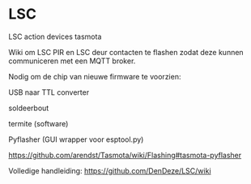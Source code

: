 # LSC
LSC action devices tasmota


Wiki om LSC PIR en LSC deur contacten te flashen zodat deze kunnen communiceren met een MQTT broker.

Nodig om de chip van nieuwe firmware te voorzien:

USB naar TTL converter

soldeerbout

termite (software)

Pyflasher (GUI wrapper voor esptool.py)

https://github.com/arendst/Tasmota/wiki/Flashing#tasmota-pyflasher


Volledige handleiding:
https://github.com/DenDeze/LSC/wiki
